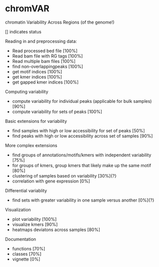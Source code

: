 # chromVAR
chromatin Variability Across Regions (of the genome!)

[] indicates status  

Reading in and preprocessing data:
- Read processed bed file [100%]
- Read bam file with RG tags [100%]
- Read multiple bam files [100%]
- find non-overlappingpeaks [100%]
- get motif indices [100%]
- get kmer indices [100%]
- get gapped kmer indices [100%]

Computing variability
- compute variability for individual peaks (applicable for bulk samples) [90%] 
- compute variability for sets of peaks [100%]

Basic extensions for variability
- find samples with high or low accessibility for set of peaks [50%] 
- find peaks with high or low accessibility across set of samples [90%] 

More complex extensions
- find groups of annotations/motifs/kmers with independent variability [75%] 
- for groups of kmers, group kmers that likely make up the same motif [80%] 
- clustering of samples based on variability [30%]{?}
- correlation with gene expression [0%]

Differential variablity
- find sets with greater variability in one sample versus another [0%]{?}

Visualization
- plot variability [100%] 
- visualize kmers [90%] 
- heatmaps deviatons across samples [80%] 

Documentation 
- functions [70%] 
- classes [70%] 
- vignette [0%] 








